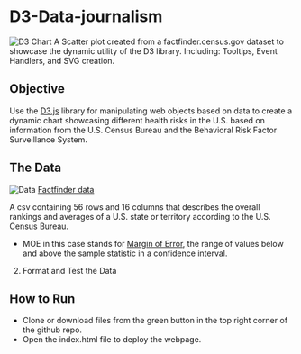 # D3-Data-journalism
![D3 Chart](https://github.com/SamLingle/D3-Data-Journalism/blob/master/images/Chart.png)
A Scatter plot created from a factfinder.census.gov dataset to showcase the dynamic utility of the D3 library. 
Including: Tooltips, Event Handlers, and SVG creation.


## Objective
Use the [D3.js](https://d3js.org/) library for manipulating web objects based on data to create a dynamic chart showcasing different health risks in the U.S. based on information from the U.S. Census Bureau and the Behavioral Risk Factor Surveillance System.


## The Data
![Data](https://github.com/SamLingle/D3-Data-Journalism/blob/master/images/data_csv.png)
[Factfinder data](https://factfinder.census.gov/faces/nav/jsf/pages/searchresults.xhtml)

A csv containing 56 rows and 16 columns that describes the overall rankings and averages of a U.S. state or territory according to the U.S. Census Bureau. 
  * MOE in this case stands for [Margin of Error](https://www.statisticshowto.datasciencecentral.com/probability-and-statistics/hypothesis-testing/margin-of-error/), the range of values below and above the sample statistic in a confidence interval.
  2. Format and Test the Data


  
## How to Run
 * Clone or download files from the green button in the top right corner of the github repo.
 * Open the index.html file to deploy the webpage. 

